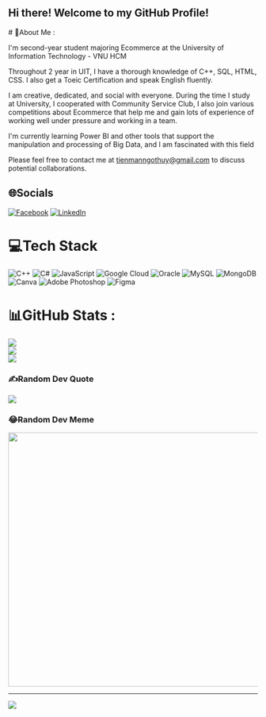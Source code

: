 <h2>Hi there! Welcome to my GitHub Profile!</h2>
# 💫About Me :
<p>I'm second-year student majoring Ecommerce at the University of Information Technology - VNU HCM<p>

Throughout 2 year in UIT, I have a thorough knowledge of C++, SQL, HTML, CSS. I also get a Toeic Certification and speak English fluently.

I am creative, dedicated, and social with everyone. During the time I study at University, I cooperated with Community Service Club, I also join various competitions about Ecommerce that help me and gain lots of experience of working well under pressure and working in a team.

I'm currently learning Power BI and other tools that support the manipulation and processing of Big Data, and I am fascinated with this field

Please feel free to contact me at tienmanngothuy@gmail.com to discuss potential collaborations.

## 🌐Socials
[![Facebook](https://img.shields.io/badge/Facebook-%231877F2.svg?logo=Facebook&logoColor=white)](https://facebook.com/https://www.facebook.com/ThuyTienmango/) [![LinkedIn](https://img.shields.io/badge/LinkedIn-%230077B5.svg?logo=linkedin&logoColor=white)](https://linkedin.com/in/https://www.linkedin.com/in/thuytien-manngo-48899a24a/) 

# 💻Tech Stack
![C++](https://img.shields.io/badge/c++-%2300599C.svg?style=for-the-badge&logo=c%2B%2B&logoColor=white) ![C#](https://img.shields.io/badge/c%23-%23239120.svg?style=for-the-badge&logo=c-sharp&logoColor=white) ![JavaScript](https://img.shields.io/badge/javascript-%23323330.svg?style=for-the-badge&logo=javascript&logoColor=%23F7DF1E) ![Google Cloud](https://img.shields.io/badge/Google%20Cloud-%234285F4.svg?style=for-the-badge&logo=google-cloud&logoColor=white) ![Oracle](https://img.shields.io/badge/Oracle-F80000?style=for-the-badge&logo=oracle&logoColor=white) ![MySQL](https://img.shields.io/badge/mysql-%2300f.svg?style=for-the-badge&logo=mysql&logoColor=white) ![MongoDB](https://img.shields.io/badge/MongoDB-%234ea94b.svg?style=for-the-badge&logo=mongodb&logoColor=white) ![Canva](https://img.shields.io/badge/Canva-%2300C4CC.svg?style=for-the-badge&logo=Canva&logoColor=white) ![Adobe Photoshop](https://img.shields.io/badge/adobephotoshop-%2331A8FF.svg?style=for-the-badge&logo=adobephotoshop&logoColor=white) 	![Figma](https://img.shields.io/badge/figma-%23F24E1E.svg?style=for-the-badge&logo=figma&logoColor=white)
# 📊GitHub Stats :
![](https://github-readme-stats.vercel.app/api?username=ThuyTienMango&theme=radical&hide_border=false&include_all_commits=false&count_private=false)<br/>
![](https://github-readme-streak-stats.herokuapp.com/?user=ThuyTienMango&theme=radical&hide_border=false)<br/>
![](https://github-readme-stats.vercel.app/api/top-langs/?username=ThuyTienMango&theme=radical&hide_border=false&include_all_commits=false&count_private=false&layout=compact)

### ✍️Random Dev Quote
![](https://quotes-github-readme.vercel.app/api?type=horizontal&theme=radical)

### 😂Random Dev Meme
<img src="https://random-memer.herokuapp.com/" width="512px"/>

---
[![](https://visitcount.itsvg.in/api?id=ThuyTienMango&icon=0&color=0)](https://visitcount.itsvg.in)




